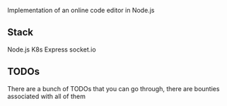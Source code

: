 
Implementation of an online code editor in Node.js

## Stack
Node.js
K8s
Express
socket.io

## TODOs
There are a bunch of TODOs that you can go through, there are bounties associated with all of them
